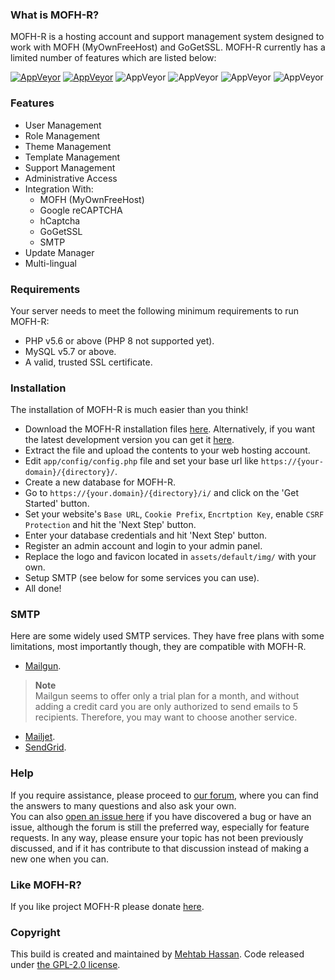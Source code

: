 ### What is MOFH-R?
MOFH-R is a hosting account and support management system designed to work with MOFH (MyOwnFreeHost) and GoGetSSL. MOFH-R currently has a limited number of features which are listed below:

[![AppVeyor](https://img.shields.io/badge/Licence-GPL_2.0-orange)](LICENSE)
[![AppVeyor](https://img.shields.io/badge/Version-v0.2-informational)](https://github.com/mahtab2003/MOFH-R/releases/latest)
![AppVeyor](https://img.shields.io/badge/Build-Passed-brightgreen)
![AppVeyor](https://img.shields.io/badge/Interface-AdminLTE-lightgreen)
![AppVeyor](https://img.shields.io/badge/Development-In_Progress-lightgreen)
![AppVeyor](https://img.shields.io/badge/Dependencies-PHP,_MySQL,_cUrl-red)

### Features
- User Management
 - Role Management
- Theme Management
 - Template Management
- Support Management
- Administrative Access
- Integration With:
	- MOFH (MyOwnFreeHost)
	- Google reCAPTCHA 
	- hCaptcha
	- GoGetSSL
	- SMTP
- Update Manager
- Multi-lingual

### Requirements
Your server needs to meet the following minimum requirements to run MOFH-R:
- PHP v5.6 or above (PHP 8 not supported yet).
- MySQL v5.7 or above.
- A valid, trusted SSL certificate.

### Installation 
The installation of MOFH-R is much easier than you think!
- Download the MOFH-R installation files [here](https://github.com/mahtab2003/MOFH-R/releases/latest). Alternatively, if you want the latest development version you can get it [here](https://github.com/mahtab2003/MOFH-R/archive/refs/heads/master.zip).
- Extract the file and upload the contents to your web hosting account. 
- Edit `app/config/config.php` file and set your base url like `https://{your-domain}/{directory}/`.
- Create a new database for MOFH-R.
- Go to ```https://{your.domain}/{directory}/i/``` and click on the 'Get Started' button.
- Set your website's ```Base URL```, ```Cookie Prefix```, ```Encrtption Key```, enable ```CSRF Protection``` and hit the 'Next Step' button.
- Enter your database credentials and hit 'Next Step' button.
- Register an admin account and login to your admin panel. 
- Replace the logo and favicon located in ```assets/default/img/``` with your own.
- Setup SMTP (see below for some services you can use).
- All done! 

### SMTP
Here are some widely used SMTP services. They have free plans with some limitations, most importantly though, they are compatible with MOFH-R.
- [Mailgun](https://www.mailgun.com/). 
> **Note**  
> Mailgun seems to offer only a trial plan for a month, and without adding a credit card you are only authorized to send emails to 5 recipients. Therefore, you may want to choose another service.
- [Mailjet](https://mailjet.com/).
- [SendGrid](https://sendgrid.com/free/).

### Help
If you require assistance, please proceed to [our forum](https://nxvim.freeflarum.com/), where you can find the answers to many questions and also ask your own.  
You can also [open an issue here](https://github.com/mahtab2003/MOFH-R/issues/new) if you have discovered a bug or have an issue, although the forum is still the preferred way, especially for feature requests. In any way, please ensure your topic has not been previously discussed, and if it has contribute to that discussion instead of making a new one when you can.

### Like MOFH-R?
If you like project MOFH-R please donate [here](https://xera.eu.org/DONATE.md).

### Copyright
This build is created and maintained by [Mehtab Hassan](https://github.com/mahtab2003). Code released under [the GPL-2.0 license](LICENSE).
